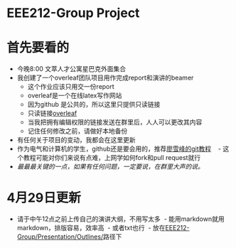 # EEE212-Group Project
# 首先要看的
- 今晚8:00 文萃人才公寓星巴克外面集合
- 我创建了一个overleaf团队项目用作完成report和演讲的beamer
   * 这个作业应该只用交一份report
   * overleaf是一个在线latex写作网站
   - 因为github 是公共的，所以这里只提供只读链接
   - 只读链接[overleaf](https://www.overleaf.com/read/qjhghfgknbsq)
   - 当我把拥有编辑权限的链接发送在群里后，人人可以更改其内容
   - 记住任何修改之前，请做好本地备份
 - 有任何关于项目的变动，我都会在这里更新
 - 作为电气和计算机的学生，github还是要会用的，推荐[廖雪峰的git教程](https://www.liaoxuefeng.com/wiki/0013739516305929606dd18361248578c67b8067c8c017b000)
    - 这个教程可能对你们来说有点难，上网学如何fork和pull request就行
 - *最最最关键的一点，如果有任何问题，一定要说，在群里大声的说。*
# 4月29日更新
- 请于中午12点之前上传自己的演讲大纲，不用写太多
  - 能用markdown就用markdown，排版容易，效率高
  - 或者txt也行
  - 放在[EEE212-Group/Presentation/Outlines/](https://github.com/Davidgzx/EEE212-Group/tree/master/Presentation/Outlines)路径下
